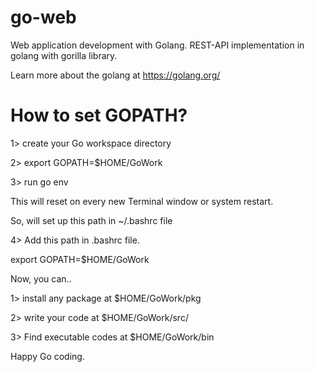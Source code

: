 # go-web

Web application development with Golang. REST-API implementation in golang with gorilla library.


Learn more about the golang at https://golang.org/


# How to set GOPATH?

1> create your Go workspace directory

2> export GOPATH=$HOME/GoWork

3> run go env

This will reset on every new Terminal window or system restart. 

So, will set up this path in ~/.bashrc file

4> Add this path in .bashrc file.

export GOPATH=$HOME/GoWork

Now, you can..

1> install any package at $HOME/GoWork/pkg

2> write your code at $HOME/GoWork/src/

3> Find executable codes at $HOME/GoWork/bin

Happy Go coding.
